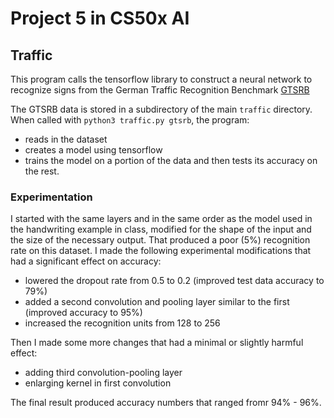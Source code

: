 # Project 5 in CS50x AI

## Traffic

This program calls the tensorflow library to construct a neural network to recognize
signs from the German Traffic Recognition Benchmark 
[GTSRB](http://benchmark.ini.rub.de/?section=gtsrb&subsection=newsdataset)

The GTSRB data is stored in a subdirectory of the main `traffic` directory. When called with
`python3 traffic.py gtsrb`, the program:

- reads in the dataset
- creates a model using tensorflow
- trains the model on a portion of the data and then tests its accuracy on the rest.

### Experimentation

I started with the same layers and in the same order as the model used in the handwriting 
example in class, modified for the shape of the input and the size of the necessary
output. That produced a poor (5%) recognition rate on this dataset. I made the following 
experimental modifications that had a significant effect on accuracy:

- lowered the dropout rate from 0.5 to 0.2 (improved test data accuracy to 79%)
- added a second convolution and pooling layer similar to the first (improved accuracy to 95%)
- increased the recognition units from 128 to 256

Then I made some more changes that had a minimal or slightly harmful effect:

- adding third convolution-pooling layer
- enlarging kernel in first convolution 

The final result produced accuracy numbers that ranged fromr 94% - 96%.


